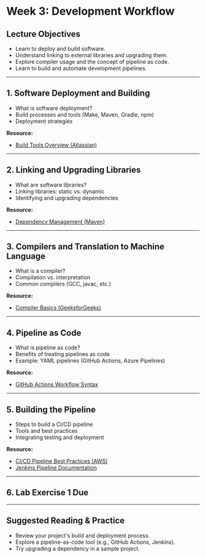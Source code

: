 # Week 3: Development Workflow

## Lecture Objectives
- Learn to deploy and build software.
- Understand linking to external libraries and upgrading them.
- Explore compiler usage and the concept of pipeline as code.
- Learn to build and automate development pipelines.

---

## 1. Software Deployment and Building
- What is software deployment?
- Build processes and tools (Make, Maven, Gradle, npm)
- Deployment strategies

**Resource:**  
- [Build Tools Overview (Atlassian)](https://www.atlassian.com/continuous-delivery/build-tools)

---

## 2. Linking and Upgrading Libraries
- What are software libraries?
- Linking libraries: static vs. dynamic
- Identifying and upgrading dependencies

**Resource:**  
- [Dependency Management (Maven)](https://maven.apache.org/guides/introduction/introduction-to-dependency-mechanism.html)

---

## 3. Compilers and Translation to Machine Language
- What is a compiler?
- Compilation vs. interpretation
- Common compilers (GCC, javac, etc.)

**Resource:**  
- [Compiler Basics (GeeksforGeeks)](https://www.geeksforgeeks.org/compiler-design-tutorials/)

---

## 4. Pipeline as Code
- What is pipeline as code?
- Benefits of treating pipelines as code
- Example: YAML pipelines (GitHub Actions, Azure Pipelines)

**Resource:**  
- [GitHub Actions Workflow Syntax](https://docs.github.com/en/actions/using-workflows/workflow-syntax-for-github-actions)

---

## 5. Building the Pipeline
- Steps to build a CI/CD pipeline
- Tools and best practices
- Integrating testing and deployment

**Resource:**  
- [CI/CD Pipeline Best Practices (AWS)](https://aws.amazon.com/devops/continuous-delivery/)
- [Jenkins Pipeline Documentation](https://www.jenkins.io/doc/book/pipeline/)

---

## 6. Lab Exercise 1 Due

---

## Suggested Reading & Practice
- Review your project's build and deployment process.
- Explore a pipeline-as-code tool (e.g., GitHub Actions, Jenkins).
- Try upgrading a dependency in a sample project.
